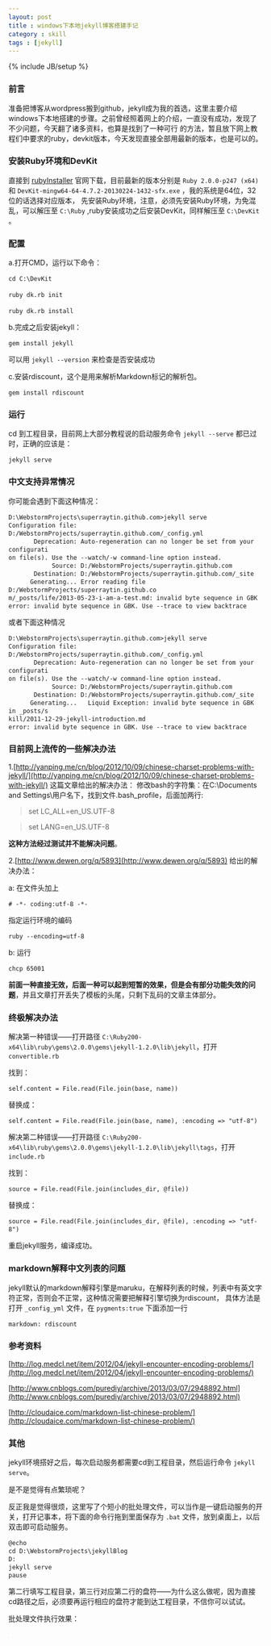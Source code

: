 ```yaml
---
layout: post
title : windows下本地jekyll博客搭建手记
category : skill
tags : [jekyll]
---
```

{% include JB/setup %}

### 前言
准备把博客从wordpress搬到github，jekyll成为我的首选，这里主要介绍windows下本地搭建的步骤。之前曾经照着网上的介绍，一直没有成功，发现了不少问题，今天翻了诸多资料，也算是找到了一种可行
的方法，暂且放下网上教程们中要求的ruby，devkit版本，今天发现直接全部用最新的版本，也是可以的。

### 安装Ruby环境和DevKit
直接到 [rubyInstaller](http://rubyinstaller.org/downloads/) 官网下载，目前最新的版本分别是 `Ruby 2.0.0-p247 (x64)` 和 `DevKit-mingw64-64-4.7.2-20130224-1432-sfx.exe` ，我的系统是64位，32位的话选择对应版本，
先安装Ruby环境，注意，必须先安装Ruby环境，为免混乱，可以解压至 `C:\Ruby` ,ruby安装成功之后安装DevKit，同样解压至 `C:\DevKit` 。

### 配置
a.打开CMD，运行以下命令：

    cd C:\DevKit

    ruby dk.rb init

    ruby dk.rb install

b.完成之后安装jekyll：

    gem install jekyll

可以用 `jekyll --version` 来检查是否安装成功

c.安装rdiscount，这个是用来解析Markdown标记的解析包。

    gem install rdiscount

### 运行
cd 到工程目录，目前网上大部分教程说的启动服务命令 `jekyll --serve` 都已过时，正确的应该是：

    jekyll serve

### 中文支持异常情况
你可能会遇到下面这种情况：

    D:\WebstormProjects\superraytin.github.com>jekyll serve
    Configuration file: D:/WebstormProjects/superraytin.github.com/_config.yml
           Deprecation: Auto-regeneration can no longer be set from your configurati
    on file(s). Use the --watch/-w command-line option instead.
                Source: D:/WebstormProjects/superraytin.github.com
           Destination: D:/WebstormProjects/superraytin.github.com/_site
          Generating... Error reading file D:/WebstormProjects/superraytin.github.co
    m/_posts/life/2013-05-23-i-am-a-test.md: invalid byte sequence in GBK
    error: invalid byte sequence in GBK. Use --trace to view backtrace

或者下面这种情况

    D:\WebstormProjects\superraytin.github.com>jekyll serve
    Configuration file: D:/WebstormProjects/superraytin.github.com/_config.yml
           Deprecation: Auto-regeneration can no longer be set from your configurati
    on file(s). Use the --watch/-w command-line option instead.
                Source: D:/WebstormProjects/superraytin.github.com
           Destination: D:/WebstormProjects/superraytin.github.com/_site
          Generating...   Liquid Exception: invalid byte sequence in GBK in _posts/s
    kill/2011-12-29-jekyll-introduction.md
    error: invalid byte sequence in GBK. Use --trace to view backtrace

### 目前网上流传的一些解决办法
1.[http://yanping.me/cn/blog/2012/10/09/chinese-charset-problems-with-jekyll/](http://yanping.me/cn/blog/2012/10/09/chinese-charset-problems-with-jekyll/) 这篇文章给出的解决办法：
修改bash的字符集：在C:\Documents and Settings\用户名下，找到文件.bash_profile，后面加两行:

> set LC_ALL=en_US.UTF-8

> set LANG=en_US.UTF-8

**这种方法经过测试并不能解决问题**。

2.[http://www.dewen.org/q/5893](http://www.dewen.org/q/5893) 给出的解决办法：

a: 在文件头加上

    # -*- coding:utf-8 -*-

指定运行环境的编码

    ruby --encoding=utf-8

b: 运行

    chcp 65001

**前面一种直接无效，后面一种可以起到短暂的效果，但是会有部分功能失效的问题**，并且文章打开丢失了模板的头尾，只剩下乱码的文章主体部分。

### 终极解决办法
解决第一种错误——打开路径 `C:\Ruby200-x64\lib\ruby\gems\2.0.0\gems\jekyll-1.2.0\lib\jekyll`，打开 `convertible.rb`

找到：

    self.content = File.read(File.join(base, name))

替换成：

    self.content = File.read(File.join(base, name), :encoding => "utf-8")

解决第二种错误——打开路径 `C:\Ruby200-x64\lib\ruby\gems\2.0.0\gems\jekyll-1.2.0\lib\jekyll\tags`，打开 `include.rb`

找到：

    source = File.read(File.join(includes_dir, @file))

替换成：

    source = File.read(File.join(includes_dir, @file), :encoding => "utf-8")

重启jekyll服务，编译成功。

### markdown解释中文列表的问题
jekyll默认的markdown解释引擎是maruku，在解释列表的时候，列表中有英文字符正常，否则会不正常，这种情况需要把解释引擎切换为rdiscount，
具体方法是打开 `_config_yml` 文件，在 `pygments:true` 下面添加一行

    markdown: rdiscount

### 参考资料
[http://log.medcl.net/item/2012/04/jekyll-encounter-encoding-problems/](http://log.medcl.net/item/2012/04/jekyll-encounter-encoding-problems/)

[http://www.cnblogs.com/purediy/archive/2013/03/07/2948892.html](http://www.cnblogs.com/purediy/archive/2013/03/07/2948892.html)

[http://cloudaice.com/markdown-list-chinese-problem/](http://cloudaice.com/markdown-list-chinese-problem/)

### 其他
jekyll环境搭好之后，每次启动服务都需要cd到工程目录，然后运行命令 `jekyll serve`。

是不是觉得有点繁琐呢？

反正我是觉得很烦，这里写了个短小的批处理文件，可以当作是一键启动服务的开关，打开记事本，将下面的命令行拖到里面保存为 `.bat` 文件，放到桌面上，以后双击即可启动服务。

    @echo
    cd D:\WebstormProjects\jekyllBlog
    D:
    jekyll serve
    pause

第二行填写工程目录，第三行对应第二行的盘符——为什么这么做呢，因为直接 cd路径之后，必须要再运行相应的盘符才能到达工程目录，不信你可以试试。

批处理文件执行效果：

<img class="lazy" src="/assets/posts/images/grey.gif" data-original="/assets/posts/images/jekyll-local-1.png">